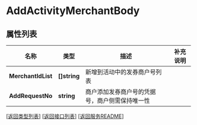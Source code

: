 # AddActivityMerchantBody

## 属性列表

名称 | 类型 | 描述 | 补充说明
------------ | ------------- | ------------- | -------------
**MerchantIdList** | **[]string** | 新增到活动中的发券商户号列表 | 
**AddRequestNo** | **string** | 商户添加发券商户号的凭据号，商户侧需保持唯一性 | 

[\[返回类型列表\]](README.md#类型列表)
[\[返回接口列表\]](README.md#接口列表)
[\[返回服务README\]](README.md)


